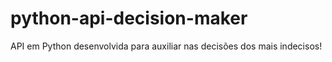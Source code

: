 # python-api-decision-maker
API em Python desenvolvida para auxiliar nas decisões dos mais indecisos!
